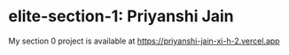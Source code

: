 # elite-section-1: Priyanshi Jain
My section 0 project is available at https://priyanshi-jain-xi-h-2.vercel.app